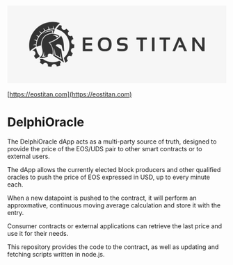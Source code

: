 ![EOS TITAN](./eos_logo_white.jpg "EOS TITAN")

[https://eostitan.com](https://eostitan.com)

# DelphiOracle

The DelphiOracle dApp acts as a multi-party source of truth, designed to provide the price of the EOS/UDS pair to other smart contracts or to external users.

The dApp allows the currently elected block producers and other qualified oracles to push the price of EOS expressed in USD, up to every minute each.

When a new datapoint is pushed to the contract, it will perform an approxmative, continuous moving average calculation and store it with the entry.

Consumer contracts or external applications can retrieve the last price and use it for their needs.

This repository provides the code to the contract, as well as updating and fetching scripts written in node.js.